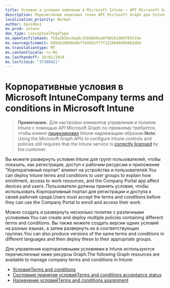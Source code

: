 ```yaml
---
title: Условия и условия компании в Microsoft Intune — API Microsoft Graph
description: Перечисление конечных точек API Microsoft Graph для Intune (REST), которые поддерживают условия и условия компании.
localization_priority: Normal
author: davidmu1
ms.prod: intune
doc_type: conceptualPageType
ms.openlocfilehash: f58a3b5bcdaa8c35bb0b9ea0f60261909705519e
ms.sourcegitcommit: bd5bb20856d4bffe93b2f77f131664849b602dbb
ms.translationtype: MT
ms.contentlocale: ru-RU
ms.lasthandoff: 10/02/2019
ms.locfileid: "37360421"
---
```

# <a name="company-terms-and-conditions-in-microsoft-intune"></a><span data-ttu-id="d2733-103">Корпоративные условия в Microsoft Intune</span><span class="sxs-lookup"><span data-stu-id="d2733-103">Company terms and conditions in Microsoft Intune</span></span>

> <span data-ttu-id="d2733-104">**Примечание.** Для настройки элементов управления и политик Intune с помощью API Microsoft Graph по-прежнему требуется, чтобы клиент [лицензировал](https://www.microsoft.com/en-us/cloud-platform/microsoft-intune-pricing) Intune надлежащим образом.</span><span class="sxs-lookup"><span data-stu-id="d2733-104">**Note:** Using the Microsoft Graph APIs to configure Intune controls and policies still requires that the Intune service is [correctly licensed](https://www.microsoft.com/en-us/cloud-platform/microsoft-intune-pricing) by the customer.</span></span>

<span data-ttu-id="d2733-105">Вы можете развернуть условия Intune для групп пользователей, чтобы показать, как регистрация, доступ к рабочим ресурсам и приложение "Корпоративный портал" влияют на устройства и пользователей.</span><span class="sxs-lookup"><span data-stu-id="d2733-105">You can deploy Intune terms and conditions to user groups to explain how enrollment, access to work resources, and the Company Portal app affect devices and users.</span></span> <span data-ttu-id="d2733-106">Пользователи должны принять условия, чтобы использовать Корпоративный портал для регистрации и доступа к своей рабочей среде.</span><span class="sxs-lookup"><span data-stu-id="d2733-106">Users must accept the terms and conditions before they can use the Company Portal to enroll and access their work.</span></span>

<span data-ttu-id="d2733-107">Можно создать и развернуть несколько политик с различными условиями.</span><span class="sxs-lookup"><span data-stu-id="d2733-107">You can create and deploy multiple policies containing different terms and conditions.</span></span> <span data-ttu-id="d2733-108">Вы также можете создать версии одних условий на разных языках, а затем развернуть их в соответствующих группах.</span><span class="sxs-lookup"><span data-stu-id="d2733-108">You can also produce versions of the same terms and conditions in different languages and then deploy these to their appropriate groups.</span></span>

<span data-ttu-id="d2733-109">Для управления корпоративными условиями в Intune используются перечисленные ниже ресурсы Graph.</span><span class="sxs-lookup"><span data-stu-id="d2733-109">The following Graph resources are available to manage company terms and conditions in Intune:</span></span>

- [<span data-ttu-id="d2733-110">Условия</span><span class="sxs-lookup"><span data-stu-id="d2733-110">Terms and conditions</span></span>](intune-companyterms-termsandconditions.md)
- [<span data-ttu-id="d2733-111">Состояние принятия условий</span><span class="sxs-lookup"><span data-stu-id="d2733-111">Terms and conditions acceptance status</span></span>](intune-companyterms-termsandconditionsacceptancestatus.md)
- [<span data-ttu-id="d2733-112">Назначение условий</span><span class="sxs-lookup"><span data-stu-id="d2733-112">Terms and conditions assignment</span></span>](intune-companyterms-termsandconditionsassignment.md)

